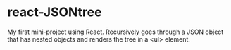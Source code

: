 # react-JSONtree
My first mini-project using React. Recursively goes through a JSON object that has nested objects and renders the tree in a \<ul\> element. 
